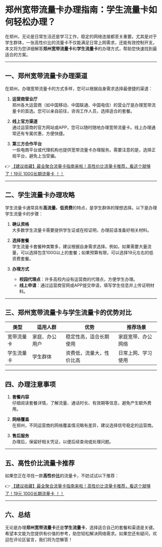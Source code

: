 # 郑州宽带流量卡办理指南：学生流量卡如何轻松办理？

在郑州，无论是日常生活还是学习工作，稳定的网络连接都至关重要。尤其是对于学生群体，一张高性价比的流量卡不仅能满足日常上网需求，还能有效控制开支。本文将为您详细解答**郑州宽带流量卡**和**学生流量卡**的办理方式，帮助您快速找到最适合的方案。

---

## 一、郑州宽带流量卡办理渠道

在郑州，办理宽带流量卡的方式多样，您可以根据自身需求选择最便捷的渠道：

1. **运营商营业厅**  
   郑州各大运营商（如中国移动、中国联通、中国电信）的营业厅是办理宽带流量卡的首选。您可以亲自前往，咨询工作人员，选择适合的套餐。

2. **线上官方渠道**  
   通过运营商的官方网站或APP，您可以随时随地办理宽带流量卡。线上办理通常还有专属优惠，方便快捷。

3. **第三方合作平台**  
   一些电商平台或代理机构也提供宽带流量卡办理服务。需要注意的是，选择正规平台，避免上当受骗。

👉 [【建议收藏】最全聚合流量卡指南来啦！高性价比流量卡推荐，看这个就够了！19元 100G长期流量卡 ！！](https://bit.ly/Liuliangka)

---

## 二、学生流量卡办理攻略

学生流量卡通常具有**高流量、低资费**的特点，是学生群体的理想选择。以下是办理学生流量卡的步骤：

1. **确认资格**  
   大多数学生流量卡需要提供学生证或在校证明，办理前请准备好相关材料。

2. **选择套餐**  
   学生流量卡套餐种类繁多，建议根据自身需求选择。例如，如果需要大量流量，可以选择包含100G以上的套餐；如果预算有限，可以选择19元左右的低资费套餐。

3. **办理方式**  
   - **校园代理点**：许多高校内设有运营商的代理点，方便学生办理。  
   - **线上申请**：通过运营商官网或APP提交申请，填写学生信息并上传证明材料。

---

## 三、郑州宽带流量卡与学生流量卡的优势对比

| 类型           | 适用人群       | 优势                          | 推荐场景         |
|----------------|----------------|-------------------------------|------------------|
| 宽带流量卡     | 家庭、办公用户 | 稳定性高，适合长期使用        | 家庭宽带、办公网络 |
| 学生流量卡     | 学生群体       | 资费低，流量大，性价比高      | 日常上网、学习使用 |

---

## 四、办理注意事项

1. **套餐内容**  
   仔细阅读套餐详情，了解流量、通话时长、有效期等信息，避免产生额外费用。

2. **网络覆盖**  
   在郑州，不同运营商的网络覆盖情况略有差异，建议选择信号稳定的运营商。

3. **售后服务**  
   办理后，保留好相关凭证，以便后续查询或处理问题。

---

## 五、高性价比流量卡推荐

如果您正在寻找一款**高性价比**的流量卡，不妨试试以下推荐：

👉 [【建议收藏】最全聚合流量卡指南来啦！高性价比流量卡推荐，看这个就够了！19元 100G长期流量卡 ！！](https://bit.ly/Liuliangka)

---

## 六、总结

无论是办理**郑州宽带流量卡**还是**学生流量卡**，选择适合自己的套餐和渠道是关键。希望本文能为您提供有价值的参考，助您轻松解决网络需求。如果您还有疑问，欢迎在评论区留言，我们将为您解答！